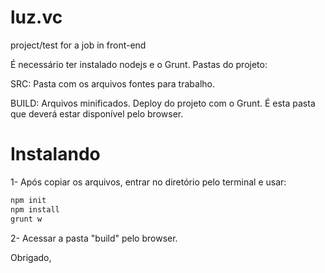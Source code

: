 luz.vc
======

project/test for a job in front-end

É necessário ter instalado nodejs e o Grunt. Pastas do projeto:

SRC: Pasta com os arquivos fontes para trabalho.

BUILD: Arquivos minificados. Deploy do projeto com o Grunt. É esta pasta que deverá estar disponível pelo browser.

Instalando
==========

1- Após copiar os arquivos, entrar no diretório pelo terminal e usar:
``` bash
npm init
npm install
grunt w
```

2- Acessar a pasta "build" pelo browser.

Obrigado,
